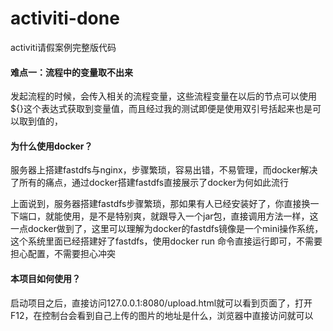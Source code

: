 # activiti-done
activiti请假案例完整版代码

#### 难点一：流程中的变量取不出来
发起流程的时候，会传入相关的流程变量，这些流程变量在以后的节点可以使用${}这个表达式获取到变量值，而且经过我的测试即便是使用双引号括起来也是可以取到值的，

#### 为什么使用docker？
服务器上搭建fastdfs与nginx，步骤繁琐，容易出错，不易管理，而docker解决了所有的痛点，通过docker搭建fastdfs直接展示了docker为何如此流行

上面说到，服务器搭建fastdfs步骤繁琐，那如果有人已经安装好了，你直接换一下端口，就能使用，是不是特别爽，就跟导入一个jar包，直接调用方法一样，这一点docker做到了，这里可以理解为docker的fastdfs镜像是一个mini操作系统，这个系统里面已经搭建好了fastdfs，使用docker run 命令直接运行即可，不需要担心配置，不需要担心冲突

#### 本项目如何使用？
启动项目之后，直接访问127.0.0.1:8080/upload.html就可以看到页面了，打开F12，在控制台会看到自己上传的图片的地址是什么，浏览器中直接访问就可以
